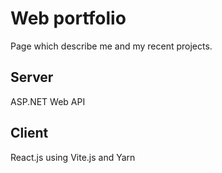 # Web portfolio

Page which describe me and my recent projects.

## Server

ASP.NET Web API

## Client

React.js using Vite.js and Yarn
